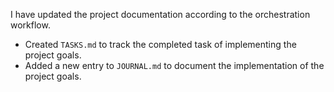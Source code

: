 I have updated the project documentation according to the orchestration workflow.
- Created `TASKS.md` to track the completed task of implementing the project goals.
- Added a new entry to `JOURNAL.md` to document the implementation of the project goals.